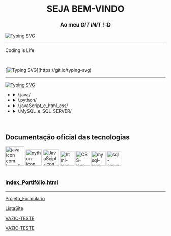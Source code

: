 
<!-- HEAD --->
<h1 align="center">SEJA BEM-VINDO</h1>

<h3 align="center">Ao meu <i> GIT INIT</i> ! :D</h3>

[![Typing SVG](https://readme-typing-svg.demolab.com?font=&weight=600&size=20&duration=1000&pause=1000&color=FCFCFC&background=&vCenter=true&random=false&width=535&lines=P:\Sobre>+type+Sobre.txt;Eu+não+roubei+isso+de+ninguém+eu+juro+>:D)](https://git.io/typing-svg)

___


<p>Coding is Life
</p>

<br>

[![Typing SVG](https://readme-typing-svg.demolab.com?font=&weight=600&size=20&duration=1000&pause=1000&color=FCFCFC&background=&vCenter=true&random=false&width=535&lines=P:\Conhecimentos>+start+Conhecimentos.exe;Programa+Inicializando...+!)](https://git.io/typing-svg)
___
<!-- BODY --->

[![Typing SVG](https://readme-typing-svg.demolab.com?font=&weight=600&size=20&duration=5000&pause=500&color=00D714&background=010009&vCenter=true&random=false&width=950&lines=----+|+Seja+bem-vindo+ao+Conhecimentos.exe+|+---;---+Em+cada+pasta+estão+armazenados+os+meus+conhecimentos+do+mundo+da+programação!+---)](https://git.io/typing-svg)

<p>

<ul>
  
<!-- Java --->
<li><details>
  <summary> /.java/ </summary>
  <br>
  <p>--------------------</p>
  <p> Com a certificação Oracle Foundations, muita prática e café… ( se você me entende :D ) venho melhorando e aprimorando meus conhecimentos em Java focando em criação de software e desktop </p>
  <p>--------------------</p>
<!--   <details>
    <summary>/.java/projetosJava/ </summary>
    <br>
      <p>Ainda vazio.... :(</p>
  </details> -->
</details></li>

<!-- pythom --->
<li><details>
  <summary> /.python/ </summary>
  <br>
  <p>--------------------</p>
  <p>Com o aprendizado solitário :( e grátis da tão conhecida internet, python foi a minha primeira linguagem de realmente entendimento para lógica de programação e resolução de problemas, hoje focando em automação de processos e conexão com bancos de dados. </p>
  <p>--------------------</p>
<!--   <details>
    <summary>/.python/projetosPython/ </summary>
    <br>
      <p>Ainda vazio.... :(</p>
  </details> -->
</details></li>

<!-- JavaScript, hmtl e css --->
<li><details>
  <summary> /.javaScript_e_html_css/ </summary>
  <br>
  <p>--------------------</p>
  <p>Ao aprender as linguagens de marcação HTML e CSS, o uso do JavaScript para melhorar os sites é indescritível. Possuo como linguagem de apoio para criações WEB, porém não estou focado em JavaScript. </p>
  <p>--------------------</p>
<!--   <details>
    <summary>/.javaScript/projetosFront-end/ </summary>
    <br>
      <p>Ainda vazio.... :(</p>
  </details> -->
</details></li>

<!-- MY SQL E SQL SERVER --->
<li><details>
  <summary> /.MySQL_e_SQL_SERVER/ </summary>
  <br>
  <p>--------------------</p>
  <p>Com as abilidades de programação já consolídadas busquei aprender as linguagens de banco de dados MySQL e SQL SERVER que são de extrema importancia para projetos mais complexos.</p>
  <p>--------------------</p>
<!--   <details>
    <summary>/.MySQL_e_SQL_SERVER/projetos_SQL/ </summary>
    <br>
      <p>Ainda vazio.... :(</p>
  </details> -->
</details></li>
  
</ul>
<br>
<h2>Documentação oficial das tecnologias</h2>
<!--JAVA IMAGE--->
<a href='https://docs.oracle.com/javase/8/docs/api/' target="_blank" rel="noopener"'><img height="60px" width="60px" src='https://i.postimg.cc/YvSGR653/java-icon.png' border='0' alt='java-icon com hyperlink para documentação oficil Java'/></a>
<!--Python IMAGE--->
<a href="https://docs.python.org/pt-br/3/" tagert="_blank" rel="noopener"><img height="50px" width="50px" src="https://i.ibb.co/T0Ttky7/python-icon.png" alt="python-icon com hyperlink para documentação oficial Python" border="0"></a>
<!--JAVASCRIPT IMAGE--->
<a href="https://developer.mozilla.org/en-US/docs/Web/javascript"><img height="50px" width="50px" src="https://i.ibb.co/Syv2k5V/js-icon.png" alt="JavaScipt-icon com hyperlink para documentação oficial JavaScript" border="0"></a>
<!--HMTL IMAGE--->
<a href="https://developer.mozilla.org/en-US/docs/Web/HTML"><img height="45px" width="45px" src="https://i.ibb.co/QDjSLc6/html-icon.png" alt="html-icon  com hyperlink para documentação oficial html" border="0"></a>
<!--CSS IMAGE--->
<a href="https://developer.mozilla.org/en-US/docs/Web/CSS"><img height="45px" width="45px" src="https://i.ibb.co/SNxPRdT/cascading-style-sheets-icon.png" alt="CSS-icon com hyperlink para documentação oficial css" border="0"></a>
<!--MySQL IMAGE--->
<a href="https://dev.mysql.com/doc/"><img height="45px" width="45px" src="https://i.ibb.co/dp1cmxx/mysql-icon.png" alt="mysql-icon com hyperlink para documentação oficial MySQL" border="0"></a>
<!---Microsoft SQL Server--->
<a href="https://learn.microsoft.com/en-us/sql/sql-server/?view=sql-server-ver16"><img height="45px" width="45px" src="https://i.ibb.co/tMJ3csz/sql-server-icon.png" alt="sql-server-icon com hyperlink para documentação oficial Microsoft SQL Server " border="0"></a>

<br>
<br>

<!--- [![My GitHub Stats](https://github-readme-stats.vercel.app/api/?username=DevPapito&count_private=true&theme=tokyonight&showicons=true)]() --->

<h3>index_Portifólio.html</h3>

___

<a href="https://github.com/DevPapito/Projeto_Formulario"> Projeto_Formulario</a>

<a href="https://github.com/DevPapito/listasite/tree/main"> ListaSite</a>

<a href="#"> VAZIO-TESTE</a>

<a href="#"> VAZIO-TESTE</a>
